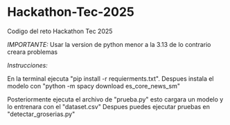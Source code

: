 # Hackathon-Tec-2025
Codigo del reto Hackathon Tec 2025

*IMPORTANTE:*
Usar la version de python menor a la 3.13 de lo contrario creara problemas

*Instrucciones:*

En la terminal ejecuta "pip install -r requierments.txt".
Despues instala el modelo con "python -m spacy download es_core_news_sm"

Posteriormente ejecuta el archivo de "prueba.py" esto cargara un modelo y lo entrenara con el "dataset.csv"
Despues puedes ejecutar pruebas en "detectar_groserias.py"
